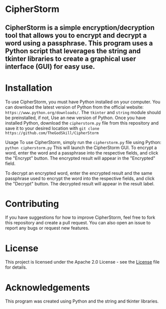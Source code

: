 # CipherStorm
## CipherStorm is a simple encryption/decryption tool that allows you to encrypt and decrypt a word using a passphrase. This program uses a Python script that leverages the string and tkinter libraries to create a graphical user interface (GUI) for easy use.

# Installation
To use CipherStorm, you must have Python installed on your computer. You can download the latest version of Python from the official website: ```https://www.python.org/downloads/```.
The ```tkinter``` and ```string``` module should be preinstalled, if not, Use an new version of Python. 
Once you have installed Python, download the ```cipherstorm.py``` file from this repository and save it to your desired location with ```git clone https://github.com/TheGodSkill/CipherStorm```

Usage
To use CipherStorm, simply run the ```cipherstorm.py``` file using Python:
```python cipherstorm.py```
This will launch the CipherStorm GUI. To encrypt a word, enter the word and a passphrase into the respective fields, and click the "Encrypt" button. The encrypted result will appear in the "Encrypted" field.

To decrypt an encrypted word, enter the encrypted result and the same passphrase used to encrypt the word into the respective fields, and click the "Decrypt" button. The decrypted result will appear in the result label.

# Contributing
If you have suggestions for how to improve CipherStorm, feel free to fork this repository and create a pull request. You can also open an issue to report any bugs or request new features.

# License
This project is licensed under the Apache 2.0 License - see the [License](LICENSE) file for details.

# Acknowledgements
This program was created using Python and the string and tkinter libraries.

